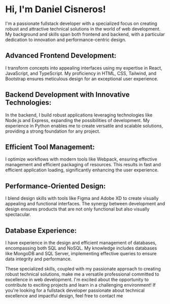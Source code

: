 # Hi, I'm Daniel Cisneros!

I'm a passionate fullstack developer with a specialized focus on creating robust and attractive technical solutions in the world of web development. My background and skills span both frontend and backend, with a particular dedication to innovation and performance-centric design.

## Advanced Frontend Development:

I transform concepts into appealing interfaces using my expertise in React, JavaScript, and TypeScript. My proficiency in HTML, CSS, Tailwind, and Bootstrap ensures meticulous design for an exceptional user experience.

## Backend Development with Innovative Technologies:

In the backend, I build robust applications leveraging technologies like Node.js and Express, expanding the possibilities of development. My experience in Python enables me to create versatile and scalable solutions, providing a strong foundation for any project.

## Efficient Tool Management:

I optimize workflows with modern tools like Webpack, ensuring effective management and efficient packaging of resources. This results in fast and efficient application loading, significantly enhancing the user experience.

## Performance-Oriented Design:

I blend design skills with tools like Figma and Adobe XD to create visually appealing and functional interfaces. The synergy between development and design ensures products that are not only functional but also visually spectacular.

## Database Experience:

I have experience in the design and efficient management of databases, encompassing both SQL and NoSQL. My knowledge includes databases like MongoDB and SQL Server, implementing effective queries to ensure data integrity and performance.

These specialized skills, coupled with my passionate approach to creating robust technical solutions, make me a versatile professional committed to excellence in web development. I'm excited about the opportunity to contribute to exciting projects and learn in a challenging environment! If you're looking for a fullstack developer passionate about technical excellence and impactful design, feel free to contact me
